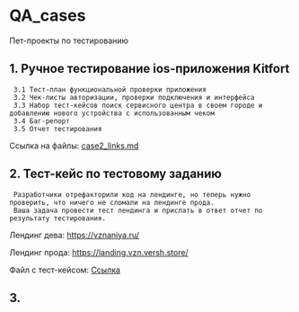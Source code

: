 # QA_cases
Пет-проекты по тестированию

## 1. Ручное тестирование ios-приложения Kitfort
     3.1 Тест-план функциональной проверки приложения
     3.2 Чек-листы авторизации, проверки подключения и интерфейса
     3.3 Набор тест-кейсов поиск сервисного центра в своем городе и добавлению нового устройства с использованным чеком
     3.4 Баг-репорт
     3.5 Отчет тестирования
Ссылка на файлы: [case2_links.md](https://github.com/hafizovaalin/QA_cases/blob/main/case2_links.md)

## 2. Тест-кейс по тестовому заданию
     Разработчики отрефакторили код на лендинге, но теперь нужно проверить, что ничего не сломали на лендинге прода.
     Ваша задача провести тест лендинга и прислать в ответ отчет по результату тестирования.

Лендинг дева: https://vznaniya.ru/

Лендинг прода: https://landing.vzn.versh.store/

Файл с тест-кейсом: [Ссылка](https://docs.google.com/spreadsheets/d/1C1Pc4ySYQmxq1ZeqETj5pmKesj9fxRhh/edit?usp=sharing&ouid=106690172128244546714&rtpof=true&sd=true)

## 3. 
